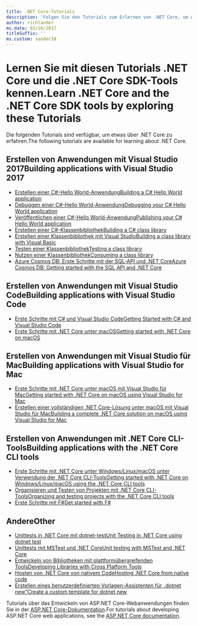 ```yaml
---
title: .NET Core-Tutorials
description: 'Folgen Sie den Tutorials zum Erlernen von .NET Core, um Apps und Bibliotheken für Mac, Linux und Windows zu erstellen.'
author: richlander
ms.date: 03/16/2017
titleSuffix: ''
ms.custom: seodec18
---
```

# <a name="learn-net-core-and-the-net-core-sdk-tools-by-exploring-these-tutorials"></a><span data-ttu-id="b80e4-103">Lernen Sie mit diesen Tutorials .NET Core und die .NET Core SDK-Tools kennen.</span><span class="sxs-lookup"><span data-stu-id="b80e4-103">Learn .NET Core and the .NET Core SDK tools by exploring these Tutorials</span></span>

<span data-ttu-id="b80e4-104">Die folgenden Tutorials sind verfügbar, um etwas über .NET Core zu erfahren.</span><span class="sxs-lookup"><span data-stu-id="b80e4-104">The following tutorials are available for learning about .NET Core.</span></span>

## <a name="building-applications-with-visual-studio-2017"></a><span data-ttu-id="b80e4-105">Erstellen von Anwendungen mit Visual Studio 2017</span><span class="sxs-lookup"><span data-stu-id="b80e4-105">Building applications with Visual Studio 2017</span></span>

- [<span data-ttu-id="b80e4-106">Erstellen einer C#-Hello World-Anwendung</span><span class="sxs-lookup"><span data-stu-id="b80e4-106">Building a C# Hello World application</span></span>](with-visual-studio.md)
- [<span data-ttu-id="b80e4-107">Debuggen einer C#-Hello World-Anwendung</span><span class="sxs-lookup"><span data-stu-id="b80e4-107">Debugging your C# Hello World application</span></span>](debugging-with-visual-studio.md)
- [<span data-ttu-id="b80e4-108">Veröffentlichen einer C#-Hello World-Anwendung</span><span class="sxs-lookup"><span data-stu-id="b80e4-108">Publishing your C# Hello World application</span></span>](publishing-with-visual-studio.md)
- [<span data-ttu-id="b80e4-109">Erstellen einer C#-Klassenbibliothek</span><span class="sxs-lookup"><span data-stu-id="b80e4-109">Building a C# class library</span></span>](library-with-visual-studio.md)
- [<span data-ttu-id="b80e4-110">Erstellen einer Klassenbibliothek mit Visual Studio</span><span class="sxs-lookup"><span data-stu-id="b80e4-110">Building a class library with Visual Basic</span></span>](vb-library-with-visual-studio.md)
- [<span data-ttu-id="b80e4-111">Testen einer Klassenbibliothek</span><span class="sxs-lookup"><span data-stu-id="b80e4-111">Testing a class library</span></span>](testing-library-with-visual-studio.md)
- [<span data-ttu-id="b80e4-112">Nutzen einer Klassenbibliothek</span><span class="sxs-lookup"><span data-stu-id="b80e4-112">Consuming a class library</span></span>](consuming-library-with-visual-studio.md)
- [<span data-ttu-id="b80e4-113">Azure Cosmos DB: Erste Schritte mit der SQL-API und .NET Core</span><span class="sxs-lookup"><span data-stu-id="b80e4-113">Azure Cosmos DB: Getting started with the SQL API and .NET Core</span></span>](/azure/cosmos-db/sql-api-dotnetcore-get-started)

## <a name="building-applications-with-visual-studio-code"></a><span data-ttu-id="b80e4-114">Erstellen von Anwendungen mit Visual Studio Code</span><span class="sxs-lookup"><span data-stu-id="b80e4-114">Building applications with Visual Studio Code</span></span>

- [<span data-ttu-id="b80e4-115">Erste Schritte mit C# und Visual Studio Code</span><span class="sxs-lookup"><span data-stu-id="b80e4-115">Getting Started with C# and Visual Studio Code</span></span>](with-visual-studio-code.md)
- [<span data-ttu-id="b80e4-116">Erste Schritte mit .NET Core unter macOS</span><span class="sxs-lookup"><span data-stu-id="b80e4-116">Getting started with .NET Core on macOS</span></span>](using-on-macos.md)

## <a name="building-applications-with-visual-studio-for-mac"></a><span data-ttu-id="b80e4-117">Erstellen von Anwendungen mit Visual Studio für Mac</span><span class="sxs-lookup"><span data-stu-id="b80e4-117">Building applications with Visual Studio for Mac</span></span>

- [<span data-ttu-id="b80e4-118">Erste Schritte mit .NET Core unter macOS mit Visual Studio für Mac</span><span class="sxs-lookup"><span data-stu-id="b80e4-118">Getting started with .NET Core on macOS using Visual Studio for Mac</span></span>](using-on-mac-vs.md)
- [<span data-ttu-id="b80e4-119">Erstellen einer vollständigen .NET Core-Lösung unter macOS mit Visual Studio für Mac</span><span class="sxs-lookup"><span data-stu-id="b80e4-119">Building a complete .NET Core solution on macOS using Visual Studio for Mac</span></span>](using-on-mac-vs-full-solution.md)

## <a name="building-applications-with-the-net-core-cli-tools"></a><span data-ttu-id="b80e4-120">Erstellen von Anwendungen mit .NET Core CLI-Tools</span><span class="sxs-lookup"><span data-stu-id="b80e4-120">Building applications with the .NET Core CLI tools</span></span>

- [<span data-ttu-id="b80e4-121">Erste Schritte mit .NET Core unter Windows/Linux/macOS unter Verwendung der .NET Core CLI-Tools</span><span class="sxs-lookup"><span data-stu-id="b80e4-121">Getting started with .NET Core on Windows/Linux/macOS using the .NET Core CLI tools</span></span>](using-with-xplat-cli.md)
- [<span data-ttu-id="b80e4-122">Organisieren und Testen von Projekten mit .NET Core CLI-Tools</span><span class="sxs-lookup"><span data-stu-id="b80e4-122">Organizing and testing projects with the .NET Core CLI tools</span></span>](testing-with-cli.md)
- [<span data-ttu-id="b80e4-123">Erste Schritte mit F#</span><span class="sxs-lookup"><span data-stu-id="b80e4-123">Get started with F#</span></span>](../../fsharp/get-started/get-started-command-line.md)

## <a name="other"></a><span data-ttu-id="b80e4-124">Andere</span><span class="sxs-lookup"><span data-stu-id="b80e4-124">Other</span></span>
- [<span data-ttu-id="b80e4-125">Unittests in .NET Core mit dotnet-test</span><span class="sxs-lookup"><span data-stu-id="b80e4-125">Unit Testing in .NET Core using dotnet test</span></span>](../testing/unit-testing-with-dotnet-test.md)
- [<span data-ttu-id="b80e4-126">Unittests mit MSTest und .NET Core</span><span class="sxs-lookup"><span data-stu-id="b80e4-126">Unit testing with MSTest and .NET Core</span></span>](../testing/unit-testing-with-mstest.md)
- [<span data-ttu-id="b80e4-127">Entwickeln von Bibliotheken mit plattformübergreifenden Tools</span><span class="sxs-lookup"><span data-stu-id="b80e4-127">Developing Libraries with Cross Platform Tools</span></span>](libraries.md)
- [<span data-ttu-id="b80e4-128">Hosten von .NET Core von nativem Code</span><span class="sxs-lookup"><span data-stu-id="b80e4-128">Hosting .NET Core from native code</span></span>](netcore-hosting.md)
- [<span data-ttu-id="b80e4-129">Erstellen eines benutzerdefinierten Vorlagen-Assistenten für „dotnet new“</span><span class="sxs-lookup"><span data-stu-id="b80e4-129">Create a custom template for dotnet new</span></span>](create-custom-template.md)

<span data-ttu-id="b80e4-130">Tutorials über das Entwickeln von ASP.NET Core-Webanwendungen finden Sie in der [ASP.NET Core-Dokumentation](/aspnet/core/).</span><span class="sxs-lookup"><span data-stu-id="b80e4-130">For tutorials about developing ASP.NET Core web applications, see the [ASP.NET Core documentation](/aspnet/core/).</span></span>
